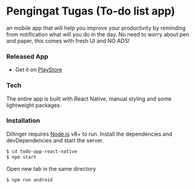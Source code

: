 # Pengingat Tugas (To-do list app)

an mobile app that will help you improve your productivity by reminding from notification what will you do in the day. No need to worry about pen and paper, this comes with fresh UI and NO ADS!

### Released App
  - Get it on [PlayStore](https://play.google.com/store/apps/details?id=com.rn101)


### Tech
The entire app is built with React Native, manual styling and some lightweight packages.

### Installation

Dillinger requires [Node.js](https://nodejs.org/) v8+ to run.
Install the dependencies and devDependencies and start the server.

```sh
$ cd todo-app-react-native
$ npm start
```
Open new tab in the same directory
```sh
$ npm run android
```

